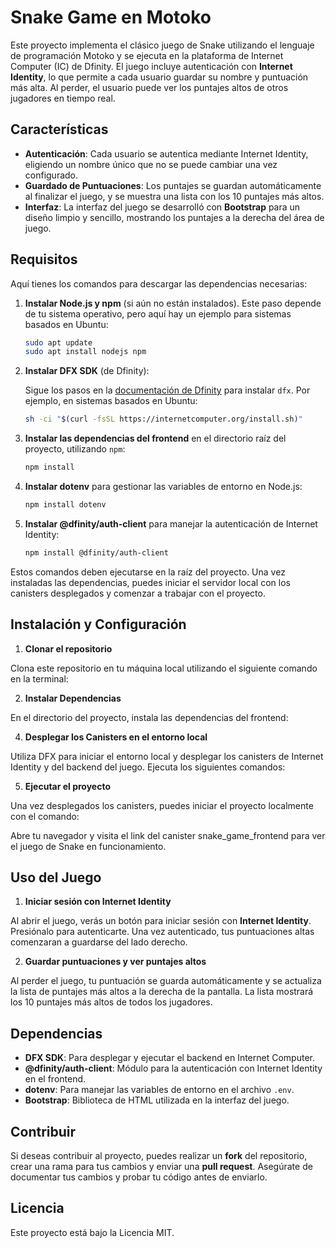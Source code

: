 # Snake Game en Motoko

Este proyecto implementa el clásico juego de Snake utilizando el lenguaje de programación Motoko y se ejecuta en la plataforma de Internet Computer (IC) de Dfinity. El juego incluye autenticación con **Internet Identity**, lo que permite a cada usuario guardar su nombre y puntuación más alta. Al perder, el usuario puede ver los puntajes altos de otros jugadores en tiempo real.

## Características

- **Autenticación**: Cada usuario se autentica mediante Internet Identity, eligiendo un nombre único que no se puede cambiar una vez configurado.
- **Guardado de Puntuaciones**: Los puntajes se guardan automáticamente al finalizar el juego, y se muestra una lista con los 10 puntajes más altos.
- **Interfaz**: La interfaz del juego se desarrolló con **Bootstrap** para un diseño limpio y sencillo, mostrando los puntajes a la derecha del área de juego.

## Requisitos

Aquí tienes los comandos para descargar las dependencias necesarias:

1. **Instalar Node.js y npm** (si aún no están instalados). Este paso depende de tu sistema operativo, pero aquí hay un ejemplo para sistemas basados en Ubuntu:

   ```bash
   sudo apt update
   sudo apt install nodejs npm
   ```

2. **Instalar DFX SDK** (de Dfinity):

   Sigue los pasos en la [documentación de Dfinity](https://internetcomputer.org/docs/current/developer-docs/build/install/) para instalar `dfx`. Por ejemplo, en sistemas basados en Ubuntu:

   ```bash
   sh -ci "$(curl -fsSL https://internetcomputer.org/install.sh)"
   ```

3. **Instalar las dependencias del frontend** en el directorio raíz del proyecto, utilizando `npm`:

   ```bash
   npm install
   ```

4. **Instalar dotenv** para gestionar las variables de entorno en Node.js:

   ```bash
   npm install dotenv
   ```

5. **Instalar @dfinity/auth-client** para manejar la autenticación de Internet Identity:

   ```bash
   npm install @dfinity/auth-client
   ```

Estos comandos deben ejecutarse en la raíz del proyecto. Una vez instaladas las dependencias, puedes iniciar el servidor local con los canisters desplegados y comenzar a trabajar con el proyecto.

## Instalación y Configuración

1. **Clonar el repositorio**

Clona este repositorio en tu máquina local utilizando el siguiente comando en la terminal:

2. **Instalar Dependencias**

En el directorio del proyecto, instala las dependencias del frontend:


4. **Desplegar los Canisters en el entorno local**

Utiliza DFX para iniciar el entorno local y desplegar los canisters de Internet Identity y del backend del juego. Ejecuta los siguientes comandos:

5. **Ejecutar el proyecto**

Una vez desplegados los canisters, puedes iniciar el proyecto localmente con el comando:

Abre tu navegador y visita el link del canister snake_game_frontend para ver el juego de Snake en funcionamiento.

## Uso del Juego

1. **Iniciar sesión con Internet Identity**

Al abrir el juego, verás un botón para iniciar sesión con **Internet Identity**. Presiónalo para autenticarte. Una vez autenticado, tus puntuaciones altas comenzaran a guardarse del lado derecho.

2. **Guardar puntuaciones y ver puntajes altos**

Al perder el juego, tu puntuación se guarda automáticamente y se actualiza la lista de puntajes más altos a la derecha de la pantalla. La lista mostrará los 10 puntajes más altos de todos los jugadores.

## Dependencias

- **DFX SDK**: Para desplegar y ejecutar el backend en Internet Computer.
- **@dfinity/auth-client**: Módulo para la autenticación con Internet Identity en el frontend.
- **dotenv**: Para manejar las variables de entorno en el archivo `.env`.
- **Bootstrap**: Biblioteca de HTML utilizada en la interfaz del juego.

## Contribuir

Si deseas contribuir al proyecto, puedes realizar un **fork** del repositorio, crear una rama para tus cambios y enviar una **pull request**. Asegúrate de documentar tus cambios y probar tu código antes de enviarlo.

## Licencia

Este proyecto está bajo la Licencia MIT.


